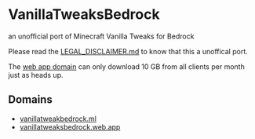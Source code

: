 # VanillaTweaksBedrock

an unofficial port of Minecraft Vanilla Tweaks for Bedrock

Please read the [LEGAL_DISCLAIMER.md](LEGAL_DISCLAIMER.md) to know that this a unoffical port.

The [web app domain](https://vanillatweaksbedrock.web.app/) can only download 10 GB from all clients per month just as heads up.

## Domains
* [vanillatweakbedrock.ml](https://vanillatweakbedrock.ml/)
* [vanillatweaksbedrock.web.app](https://vanillatweaksbedrock.web.app/)
